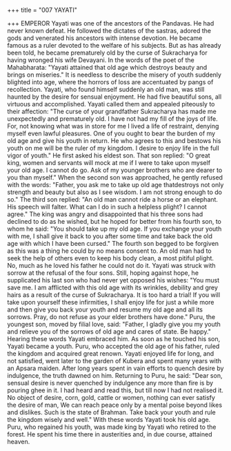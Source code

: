 +++
title = "007 YAYATI"

+++
EMPEROR Yayati was one of the
ancestors of the Pandavas. He had never
known defeat. He followed the dictates of
the sastras, adored the gods and venerated
his ancestors with intense devotion. He
became famous as a ruler devoted to the
welfare of his subjects.
But as has already been told, he became
prematurely old by the curse of
Sukracharya for having wronged his wife
Devayani. In the words of the poet of the
Mahabharata:
"Yayati attained that old age which
destroys beauty and brings on miseries." It
is needless to describe the misery of youth
suddenly blighted into age, where the
horrors of loss are accentuated by pangs
of recollection.
Yayati, who found himself suddenly an
old man, was still haunted by the desire
for sensual enjoyment. He had five
beautiful
sons,
all
virtuous
and
accomplished. Yayati called them and
appealed piteously to their affection:
"The
curse
of
your
grandfather
Sukracharya has made me unexpectedly
and prematurely old. I have not had my
fill of the joys of life. For, not knowing
what was in store for me I lived a life of
restraint, denying myself even lawful
pleasures. One of you ought to bear the
burden of my old age and give his youth
in return. He who agrees to this and
bestows his youth on me will be the ruler
of my kingdom. I desire to enjoy life in
the full vigor of youth."
He first asked his eldest son. That son
replied: "O great king, women and
servants will mock at me if I were to take
upon myself your old age. I cannot do go.
Ask of my younger brothers who are
dearer to you than myself."
When the second son was approached, he
gently refused with the words: "Father,
you ask me to take up old age thatdestroys not only strength and beauty but
also as I see wisdom. I am not strong
enough to do so."
The third son replied: "An old man cannot
ride a horse or an elephant. His speech
will falter. What can I do in such a
helpless plight? I cannot agree."
The king was angry and disappointed that
his three sons had declined to do as he
wished, but he hoped for better from his
fourth son, to whom he said: "You should
take up my old age. If you exchange your
youth with me, I shall give it back to you
after some time and take back the old age
with which I have been cursed."
The fourth son begged to be forgiven as
this was a thing he could by no means
consent to. An old man had to seek the
help of others even to keep his body clean,
a most pitiful plight. No, much as he
loved his father he could not do it.
Yayati was struck with sorrow at the
refusal of the four sons. Still, hoping
against hope, he supplicated his last son
who had never yet opposed his wishes:
"You must save me. I am afflicted with
this old age with its wrinkles, debility and
grey hairs as a result of the curse of
Sukracharya. It is too hard a trial! If you
will take upon yourself these infirmities, I
shall enjoy life for just a while more and
then give you back your youth and resume
my old age and all its sorrows. Pray, do
not refuse as your elder brothers have
done."
Puru, the youngest son, moved by filial
love, said: "Father, I gladly give you my
youth and relieve you of the sorrows of
old age and cares of state. Be happy."
Hearing these words Yayati embraced
him. As soon as he touched his son,
Yayati became a youth. Puru, who
accepted the old age of his father, ruled
the kingdom and acquired great renown.
Yayati enjoyed life for long, and not
satisfied, went later to the garden of
Kubera and spent many years with an
Apsara maiden.
After long years spent in vain efforts to
quench desire by indulgence, the truth
dawned on him.
Returning to Puru, he said: "Dear son,
sensual desire is never quenched by
indulgence any more than fire is by
pouring ghee in it. I had heard and read
this, but till now I had not realised it. No
object of desire, corn, gold, cattle or
women, nothing can ever satisfy the desire
of man, We can reach peace only by a
mental poise beyond likes and dislikes.
Such is the state of Brahman. Take back
your youth and rule the kingdom wisely
and well."
With these words Yayati took his old age.
Puru, who regained his youth, was made
king by Yayati who retired to the forest.
He spent his time there in austerities and,
in due course, attained heaven.